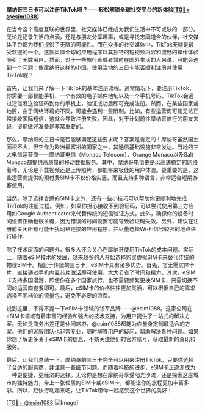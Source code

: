 **摩纳哥三日卡可以注册TikTok吗？——轻松解锁全球社交平台的新体验[[TG💪+ @esim1088](https://t.me/s/esim1088)]**

在当今这个高度互联的世界里，社交媒体已经成为我们生活中不可或缺的一部分。无论是记录生活的点滴，还是与朋友分享趣事，或是寻找志同道合的伙伴，社交媒体平台都为我们提供了无限的可能性。而在众多的社交媒体中，TikTok无疑是最受欢迎的一个。这款风靡全球的应用程序以其独特的短视频内容和流畅的操作体验吸引了无数用户。然而，对于一些旅行者或者暂时在国外生活的人来说，可能会遇到一个问题：像摩纳哥这样的小国，使用当地的三日卡能否顺利注册并使用TikTok呢？

首先，让我们来了解一下TikTok的基本注册流程。通常情况下，要注册TikTok，你需要一部智能手机、一个有效的电子邮件地址以及一个手机号码。TikTok会通过短信发送验证码到你的手机上，验证成功后即可完成注册。然而，在某些国家或地区，由于网络环境的不同，可能会遇到一些限制。比如，有些运营商可能无法正常接收国际短信，这就会导致注册失败。因此，对于计划前往摩纳哥旅行的朋友来说，提前做好准备是非常重要的。

那么，摩纳哥的三日卡是否能够满足这些要求呢？答案是肯定的！摩纳哥虽然国土面积不大，但它作为欧洲最富裕的国家之一，其通信基础设施非常发达。当地的三大电信运营商——摩纳哥电信（Monaco Telecom）、Orange Monaco以及Salt Monaco都提供高质量的移动数据服务。其中，摩纳哥电信更是以高速稳定的网络著称，无论是下载视频还是上传照片，都能带来极佳的用户体验。更重要的是，这些运营商提供的预付费SIM卡不仅价格实惠，而且支持多种语言，非常适合短期游客使用。

当然，除了选择合适的SIM卡之外，还有一些小技巧可以帮助你更顺利地完成TikTok的注册过程。例如，如果你担心接收不到验证码，可以尝试使用第三方应用如Google Authenticator来代替传统的短信验证方式。此外，确保你的设备时间设置正确也很关键，因为错误的时间设置可能导致验证码失效。另外，建议在注册前关闭所有可能干扰网络连接的应用程序，并尽量选择Wi-Fi信号较强的地点进行操作。

除了技术层面的问题外，很多人还会关心在摩纳哥使用TikTok的成本问题。实际上，随着eSIM技术的发展，越来越多的人开始选择购买虚拟SIM卡来替代传统的物理SIM卡。相比于传统的三日卡，eSIM卡具有诸多优势。首先，它无需实体卡片，直接通过手机内置芯片激活即可使用，大大节省了时间和精力。其次，eSIM卡支持多国漫游，即使你在多个国家旅行，也不需要频繁更换SIM卡，只需切换不同的运营商套餐即可。最后，eSIM卡的价格往往更加灵活，可以根据自己的需求选择不同档位的流量包，避免不必要的浪费。

说到这里，不得不提一下eSIM卡领域的领军品牌——@esim1088。这家公司在eSIM卡领域有着丰富的经验和强大的技术支持，为用户提供了一站式的解决方案。无论是商务出差还是休闲旅游，@esim1088都能为你量身定制最适合的方案。他们的客服团队也非常专业，随时解答用户的疑问，帮助解决各种问题。如果你想了解更多关于eSIM卡的信息，不妨关注他们的官方账号，获取最新的资讯和服务。

最后，让我们总结一下。摩纳哥的三日卡完全可以用来注册TikTok，只要你选择了合适的服务商，并注意一些细节问题。而随着科技的进步，eSIM卡正逐渐成为一种更便捷、更经济的选择。无论你是想在摩纳哥享受阳光沙滩，还是探索这座城市的独特魅力，带上一张优质的SIM卡或eSIM卡，都能让你的旅程更加丰富多彩。所以，赶快行动起来吧，让TikTok带你一起感受这个世界的美好！

[[TG💪+ @esim1088](https://t.me/s/esim1088) ![Image](https://i.postimg.cc/4NQfJmqS/Snipaste-2025-05-13-00-14-12.png)]